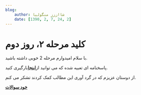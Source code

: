 ```yaml
---
blog:
    author: شااززز منگولیا
    date: [1390, 2, 7, 24, 2]
---
```

# کلید مرحله ۲، روز دوم

<div class="cnt">
با سلام امیدوارم مرحله 2 خوبی داشته باشید.<p></p>
<p>پاسخنامه ای تعبیه شده که می توانید از<a href="http://s1.picofile.com/file/6590735410/22_d2_sols.pdf.html" title="marhale 2"><strong>اینجا</strong></a>بارگیری کنید.</p>
<p>از دوستان عزیزم که در گرد آوری این مطالب کمک کردند تشکر می کنم.</p>
<p><a href="http://www.inoi.ir/%D9%85%D9%86%D8%A7%D8%A8%D8%B9-%D9%88-%D9%85%D8%B1%D8%A7%D8%AC%D8%B9/%D8%A8%D8%A7%DB%8C%DA%AF%D8%A7%D9%86%DB%8C-%D8%B3%D9%88%D8%A7%D9%84%D8%A7%D8%AA-%D9%85%D8%B1%D8%A7%D8%AD%D9%84-%D8%A7%D9%88%D9%84-%D9%88-%D8%AF%D9%88%D9%85/"><strong>خود سوالات</strong></a></p>
<p><br/></p>
</div>
